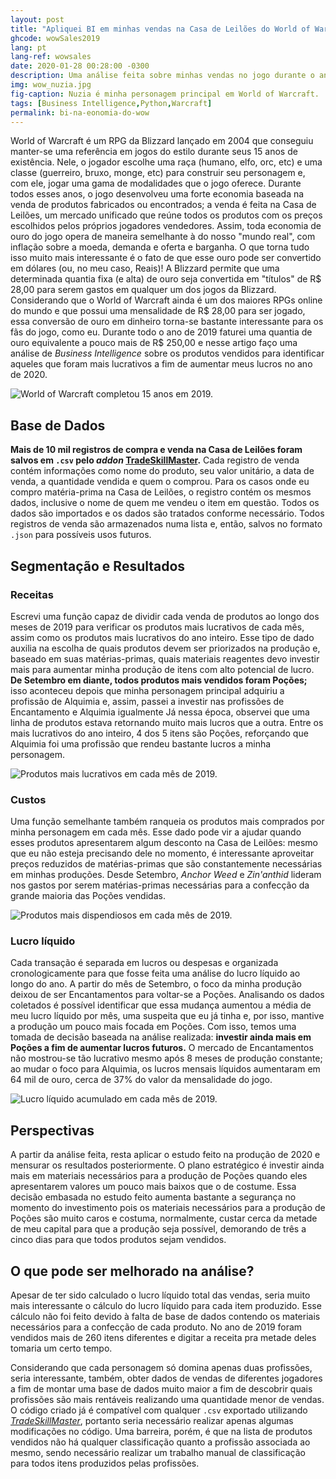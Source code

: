 ```yaml
---
layout: post
title: "Apliquei BI em minhas vendas na Casa de Leilões do World of Warcraft"
ghcode: wowSales2019
lang: pt
lang-ref: wowsales
date: 2020-01-28 00:28:00 -0300
description: Uma análise feita sobre minhas vendas no jogo durante o ano de 2019.
img: wow_nuzia.jpg
fig-caption: Nuzia é minha personagem principal em World of Warcraft.
tags: [Business Intelligence,Python,Warcraft]
permalink: bi-na-eonomia-do-wow
---
```

World of Warcraft é um RPG da Blizzard lançado em 2004 que conseguiu manter-se uma referência em jogos do estilo durante seus 15 anos de existência. Nele, o jogador escolhe uma raça (humano, elfo, orc, etc) e uma classe (guerreiro, bruxo, monge, etc) para construir seu personagem e, com ele, jogar uma gama de modalidades que o jogo oferece. Durante todos esses anos, o jogo desenvolveu uma forte economia baseada na venda de produtos fabricados ou encontrados; a venda é feita na Casa de Leilões, um mercado unificado que reúne todos os produtos com os preços escolhidos pelos próprios jogadores vendedores. Assim, toda economia de ouro do jogo opera de maneira semelhante à do nosso "mundo real", com inflação sobre a moeda, demanda e oferta e barganha. O que torna tudo isso muito mais interessante é o fato de que esse ouro pode ser convertido em dólares (ou, no meu caso, Reais)! A Blizzard permite que uma determinada quantia fixa (e alta) de ouro seja convertida em "títulos" de R$ 28,00 para serem gastos em qualquer um dos jogos da Blizzard. Considerando que o World of Warcraft ainda é um dos maiores RPGs online do mundo e que possui uma mensalidade de R$ 28,00 para ser jogado, essa conversão de ouro em dinheiro torna-se bastante interessante para os fãs do jogo, como eu. Durante todo o ano de 2019 faturei uma quantia de ouro equivalente a pouco mais de R$ 250,00 e nesse artigo faço uma análise de *Business Intelligence* sobre os produtos vendidos para identificar aqueles que foram mais lucrativos a fim de aumentar meus lucros no ano de 2020. 

![World of Warcraft completou 15 anos em 2019.]({{site.baseurl}}/assets/img/wow-bfa.jpg)

## Base de Dados
**Mais de 10 mil registros de compra e venda na Casa de Leilões foram salvos em ```.csv``` pelo *addon* [TradeSkillMaster](https://www.tradeskillmaster.com/).** Cada registro de venda contém informações como nome do produto, seu valor unitário, a data de venda, a quantidade vendida e quem o comprou. Para os casos onde eu compro matéria-prima na Casa de Leilões, o registro contém os mesmos dados, inclusive o nome de quem me vendeu o item em questão. Todos os dados são importados e os dados são tratados conforme necessário. Todos registros de venda são armazenados numa lista e, então, salvos no formato ```.json``` para possíveis usos futuros.

## Segmentação e Resultados
### Receitas
Escrevi uma função capaz de dividir cada venda de produtos ao longo dos meses de 2019 para verificar os produtos mais lucrativos de cada mês, assim como os produtos mais lucrativos do ano inteiro. Esse tipo de dado auxilia na escolha de quais produtos devem ser priorizados na produção e, baseado em suas matérias-primas, quais materiais reagentes devo investir mais para aumentar minha produção de itens com alto potencial de lucro. **De Setembro em diante, todos produtos mais vendidos foram Poções;** isso aconteceu depois que minha personagem principal adquiriu a profissão de Alquimia e, assim, passei a investir nas profissões de Encantamento e Alquimia igualmente Já nessa época, observei que uma linha de produtos estava retornando muito mais lucros que a outra. Entre os mais lucrativos do ano inteiro, 4 dos 5 itens são Poções, reforçando que Alquimia foi uma profissão que rendeu bastante lucros a minha personagem.

![Produtos mais lucrativos em cada mês de 2019.]({{site.baseurl}}/assets/img/wow-sales-2019_mais-vendidos.png)

### Custos
Uma função semelhante também ranqueia os produtos mais comprados por minha personagem em cada mês. Esse dado pode vir a ajudar quando esses produtos apresentarem algum desconto na Casa de Leilões: mesmo que eu não esteja precisando dele no momento, é interessante aproveitar preços reduzidos de matérias-primas que são constantemente necessárias em minhas produções. Desde Setembro, *Anchor Weed* e *Zin'anthid* lideram nos gastos por serem matérias-primas necessárias para a confecção da grande maioria das Poções vendidas.

![Produtos mais dispendiosos em cada mês de 2019.]({{site.baseurl}}/assets/img/wow-sales-2019_mais-comprados.png)

### Lucro líquido
Cada transação é separada em lucros ou despesas e organizada cronologicamente para que fosse feita uma análise do lucro líquido ao longo do ano. A partir do mês de Setembro, o foco da minha produção deixou de ser Encantamentos para voltar-se a Poções. Analisando os dados coletados é possível identificar que essa mudança aumentou a média de meu lucro líquido por mês, uma suspeita que eu já tinha e, por isso, mantive a produção um pouco mais focada em Poções. Com isso, temos uma tomada de decisão baseada na análise realizada: **investir ainda mais em Poções a fim de aumentar lucros futuros.** O mercado de Encantamentos não mostrou-se tão lucrativo mesmo após 8 meses de produção constante; ao mudar o foco para Alquimia, os lucros mensais líquidos aumentaram em 64 mil de ouro, cerca de 37% do valor da mensalidade do jogo.

![Lucro líquido acumulado em cada mês de 2019.]({{site.baseurl}}/assets/img/wow-sales-2019_acumulado.png)

## Perspectivas
A partir da análise feita, resta aplicar o estudo feito na produção de 2020 e mensurar os resultados posteriormente. O plano estratégico é investir ainda mais em materiais necessários para a produção de Poções quando eles apresentarem valores um pouco mais baixos que o de costume. Essa decisão embasada no estudo feito aumenta bastante a segurança no momento do investimento pois os materiais necessários para a produção de Poções são muito caros e costuma, normalmente, custar cerca da metade de meu capital para que a produção seja possível, demorando de três a cinco dias para que todos produtos sejam vendidos.

## O que pode ser melhorado na análise?
Apesar de ter sido calculado o lucro líquido total das vendas, seria muito mais interessante o cálculo do lucro líquido para cada item produzido. Esse cálculo não foi feito devido à falta de base de dados contendo os materiais necessários para a confecção de cada produto. No ano de 2019 foram vendidos mais de 260 itens diferentes e digitar a receita pra metade deles tomaria um certo tempo.

Considerando que cada personagem só domina apenas duas profissões, seria interessante, também, obter dados de vendas de diferentes jogadores a fim de montar uma base de dados muito maior a fim de descobrir quais profissões são mais rentáveis realizando uma quantidade menor de vendas. O código criado já é compatível com qualquer ```.csv``` exportado utilizando *[TradeSkillMaster](https://www.tradeskillmaster.com/)*, portanto seria necessário realizar apenas algumas modificações no código. Uma barreira, porém, é que na lista de produtos vendidos não há qualquer classificação quanto a profissão associada ao mesmo, sendo necessário realizar um trabalho manual de classificação para todos itens produzidos pelas profissões.